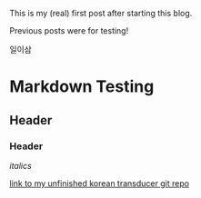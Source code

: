 This is my (real) first post after starting this blog.

Previous posts were for testing!

일이삼

# Markdown Testing  
## Header 
### Header

*italics*

[link to my unfinished korean transducer git repo](https://github.com/mindoj/kor-transducer)
